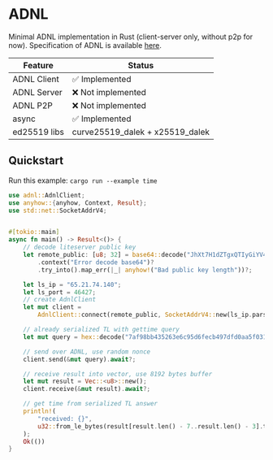 # ADNL

Minimal ADNL implementation in Rust (client-server only, without p2p for now). Specification of ADNL is available [here](https://github.com/tonstack/ton-docs/blob/main/ADNL/README.md).

| Feature      | Status                          |
|--------------|---------------------------------|
| ADNL Client  | ✅ Implemented                   |
| ADNL Server  | ❌ Not implemented               |
| ADNL P2P     | ❌ Not implemented               |
| async        | ✅ Implemented                   |
| ed25519 libs | curve25519_dalek + x25519_dalek |

## Quickstart
Run this example: `cargo run --example time`

```rust
use adnl::AdnlClient;
use anyhow::{anyhow, Context, Result};
use std::net::SocketAddrV4;


#[tokio::main]
async fn main() -> Result<()> {
    // decode liteserver public key
    let remote_public: [u8; 32] = base64::decode("JhXt7H1dZTgxQTIyGiYV4f9VUARuDxFl/1kVBjLSMB8=")
        .context("Error decode base64")?
        .try_into().map_err(|_| anyhow!("Bad public key length"))?;

    let ls_ip = "65.21.74.140";
    let ls_port = 46427;
    // create AdnlClient
    let mut client =
        AdnlClient::connect(remote_public, SocketAddrV4::new(ls_ip.parse()?, ls_port)).await?;

    // already serialized TL with gettime query
    let mut query = hex::decode("7af98bb435263e6c95d6fecb497dfd0aa5f031e7d412986b5ce720496db512052e8f2d100cdf068c7904345aad16000000000000")?;

    // send over ADNL, use random nonce
    client.send(&mut query).await?;

    // receive result into vector, use 8192 bytes buffer
    let mut result = Vec::<u8>::new();
    client.receive(&mut result).await?;

    // get time from serialized TL answer
    println!(
        "received: {}",
        u32::from_le_bytes(result[result.len() - 7..result.len() - 3].try_into()?)
    );
    Ok(())
}
```
